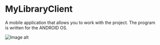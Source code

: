 # MyLibraryClient

A mobile application that allows you to work with the project. 
The program is written for the ANDROID OS.

![Image alt](https://github.com/gvozdev1986/MyLibraryClient/blob/master/img/screen.jpg)
